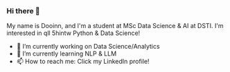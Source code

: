 ### Hi there 👋

My name is Dooinn, and I'm a student at MSc Data Science & AI at DSTI. I'm interested in qll 5hintw Python & Data Science!

- 🔭 I’m currently working on Data Science/Analytics
- 🌱 I’m currently learning NLP & LLM
- 📫 How to reach me: Click my LinkedIn profile!

<!--
**dooinn/dooinn** is a ✨ _special_ ✨ repository because its `README.md` (this file) appears on your GitHub profile.

Here are some ideas to get you started:

- 🔭 I’m currently working on ...
- 🌱 I’m currently learning ...
- 👯 I’m looking to collaborate on ...
- 🤔 I’m looking for help with ...
- 💬 Ask me about ...
- 📫 How to reach me: ...
- 😄 Pronouns: ...
- ⚡ Fun fact: ...
-->
